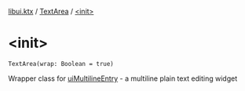 [libui.ktx](../index.md) / [TextArea](index.md) / [&lt;init&gt;](./-init-.md)

# &lt;init&gt;

`TextArea(wrap: Boolean = true)`

Wrapper class for [uiMultilineEntry](../../libui/ui-multiline-entry.md) - a multiline plain text editing widget

